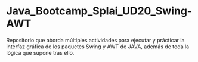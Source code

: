 # Java_Bootcamp_Splai_UD20_Swing-AWT
Repositorio que aborda múltiples actividades para ejecutar y prácticar la interfaz gráfica de los paquetes Swing y AWT de JAVA, además de toda la lógica que supone tras ello.
